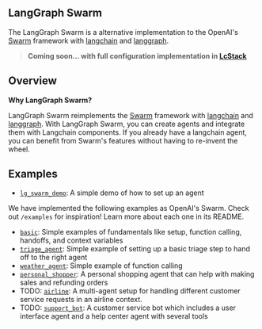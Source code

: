 ## LangGraph Swarm

The LangGraph Swarm is a alternative implementation to the OpenAI's [Swarm](https://github.com/openai/swarm) framework with [langchain](https://github.com/langchain-ai/langchain) and [langgraph](https://github.com/langchain-ai/langgraph).


> **Coming soon...  with full configuration implementation in [LcStack](https://github.com/bekingcn/LcStack)**

## Overview

**Why LangGraph Swarm?**

LangGraph Swarm reimplements the [Swarm](https://github.com/openai/swarm) framework with [langchain](https://github.com/langchain-ai/langchain) and [langgraph](https://github.com/langchain-ai/langgraph). With LangGraph Swarm, you can create agents and integrate them with Langchain components. If you already have a langchain agent, you can benefit from Swarm's features without having to re-invent the wheel.

## Examples

- [`lg_swarm_demo`](notes/lg_swarm_demo.ipynb): A simple demo of how to set up an agent

We have implemented the following examples as OpenAI's Swarm. 
Check out `/examples` for inspiration! Learn more about each one in its README.

- [`basic`](examples/basic): Simple examples of fundamentals like setup, function calling, handoffs, and context variables
- [`triage_agent`](examples/triage_agent): Simple example of setting up a basic triage step to hand off to the right agent
- [`weather_agent`](examples/weather_agent): Simple example of function calling
- [`personal_shopper`](examples/personal_shopper): A personal shopping agent that can help with making sales and refunding orders
- TODO: [`airline`](examples/airline): A multi-agent setup for handling different customer service requests in an airline context.
- TODO: [`support_bot`](examples/support_bot): A customer service bot which includes a user interface agent and a help center agent with several tools